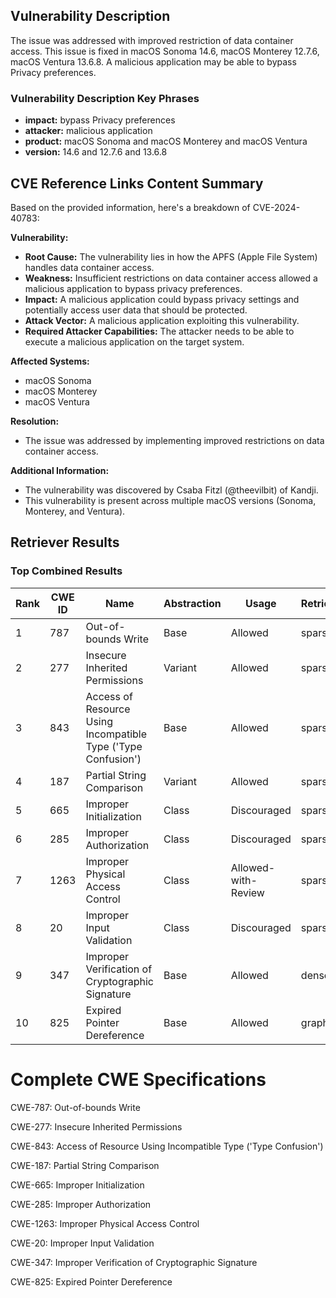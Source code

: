 ## Vulnerability Description
The issue was addressed with improved restriction of data container access. This issue is fixed in macOS Sonoma 14.6, macOS Monterey 12.7.6, macOS Ventura 13.6.8. A malicious application may be able to bypass Privacy preferences.

### Vulnerability Description Key Phrases
- **impact:** bypass Privacy preferences
- **attacker:** malicious application
- **product:** macOS Sonoma and macOS Monterey and macOS Ventura
- **version:** 14.6 and 12.7.6 and 13.6.8

## CVE Reference Links Content Summary
Based on the provided information, here's a breakdown of CVE-2024-40783:

**Vulnerability:**
- **Root Cause:**  The vulnerability lies in how the APFS (Apple File System) handles data container access.
- **Weakness:**  Insufficient restrictions on data container access allowed a malicious application to bypass privacy preferences.
- **Impact:** A malicious application could bypass privacy settings and potentially access user data that should be protected.
- **Attack Vector:** A malicious application exploiting this vulnerability.
- **Required Attacker Capabilities:** The attacker needs to be able to execute a malicious application on the target system.

**Affected Systems:**
- macOS Sonoma
- macOS Monterey
- macOS Ventura

**Resolution:**
- The issue was addressed by implementing improved restrictions on data container access.

**Additional Information:**
- The vulnerability was discovered by Csaba Fitzl (@theevilbit) of Kandji.
- This vulnerability is present across multiple macOS versions (Sonoma, Monterey, and Ventura).

## Retriever Results

### Top Combined Results

| Rank | CWE ID | Name | Abstraction | Usage  | Retrievers | Individual Scores |
|------|--------|------|-------------|-------|------------|-------------------|
| 1 | 787 | Out-of-bounds Write | Base | Allowed | sparse | 0.091 |
| 2 | 277 | Insecure Inherited Permissions | Variant | Allowed | sparse | 0.091 |
| 3 | 843 | Access of Resource Using Incompatible Type ('Type Confusion') | Base | Allowed | sparse | 0.084 |
| 4 | 187 | Partial String Comparison | Variant | Allowed | sparse | 0.079 |
| 5 | 665 | Improper Initialization | Class | Discouraged | sparse | 0.077 |
| 6 | 285 | Improper Authorization | Class | Discouraged | sparse | 0.076 |
| 7 | 1263 | Improper Physical Access Control | Class | Allowed-with-Review | sparse | 0.076 |
| 8 | 20 | Improper Input Validation | Class | Discouraged | sparse | 0.076 |
| 9 | 347 | Improper Verification of Cryptographic Signature | Base | Allowed | dense | 0.463 |
| 10 | 825 | Expired Pointer Dereference | Base | Allowed | graph | 0.003 |



# Complete CWE Specifications

CWE-787: Out-of-bounds Write

CWE-277: Insecure Inherited Permissions

CWE-843: Access of Resource Using Incompatible Type ('Type Confusion')

CWE-187: Partial String Comparison

CWE-665: Improper Initialization

CWE-285: Improper Authorization

CWE-1263: Improper Physical Access Control

CWE-20: Improper Input Validation

CWE-347: Improper Verification of Cryptographic Signature

CWE-825: Expired Pointer Dereference